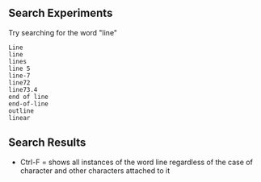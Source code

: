 ## Search Experiments
Try searching for the word "line"

```
Line
line
lines
line 5
line-7
line72
line73.4
end of line
end-of-line
outline
linear
```

## Search Results
- Ctrl-F = shows all instances of the word line regardless of the case of character and other characters attached to it
